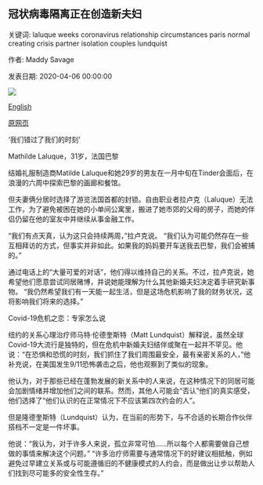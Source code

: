 ## 冠状病毒隔离正在创造新夫妇

关键词: laluque weeks coronavirus relationship circumstances paris normal creating crisis partner isolation couples lundquist

作者: Maddy Savage

发表日期: 2020-04-06 00:00:00

![](https://ichef.bbci.co.uk/wwfeatures/live/624_351/images/live/p0/88/tg/p088tgx7.jpg)

[English](Coronavirus%20isolation%20is%20creating%20new%20couples.md)

[原网页](https://www.bbc.com/worklife/article/20200406-coronavirus-isolation-is-creating-new-love-under-lockdown)

‘我们错过了我们的时刻’

Mathilde Laluque，31岁，法国巴黎

结婚礼服制造商Matilde Laluque和她29岁的男友在一月中旬在Tinder会面后，在浪漫的六周中探索巴黎的画廊和餐馆。

但夫妻俩分居时选择了游览法国首都的封锁。自由职业者拉卢克（Laluque）无法工作，为了避免被困在她的小单间公寓里，搬进了她市郊的父母的房子，而她的伴侣仍留在他的室友中并继续从事金融工作。

“我们有点天真，认为这只会持续两周，”拉卢克说。 “我们认为可能仍然存在一些互相拜访的方式，但事实并非如此。如果我的妈妈要开车送我去巴黎，我们会被捕的。”

通过电话上的“大量可爱的对话”，他们得以维持自己的关系。不过，拉卢克说，她希望他们愿意尝试同居赌博，并说她能理解为什么其他新婚夫妇决定着手研究新事物。 “我仍然希望我们有一天能一起生活，但是这场危机影响了我的财务状况，这将影响我们将来的选择。”

Covid-19危机之恋：专家怎么说

纽约的关系心理治疗师马特·伦德奎斯特（Matt Lundquist）解释说，虽然全球Covid-19大流行是独特的，但在危机中新婚夫妇结伴或聚在一起并不罕见。他说：“在恐惧和恐慌的时刻，我们抓住了我们周围最安全，最有亲密关系的人，”他补充说，在美国发生9/11恐怖袭击之后，他也观察到了类似的现象。

他认为，对于那些已经在蓬勃发展的新关系中的人来说，在这种情况下的同居可能会加剧情绪并增加他们之间的联系。然而，其他人可能会“否认”他们的真实感受，他们选择了“他们认识的在正常情况下不应该第四次约会的人”。

但是隆德奎斯特（Lundquist）认为，在当前的形势下，与不合适的长期合作伙伴搭档不一定是一件坏事。

他说：“我认为，对于许多人来说，孤立非常可怕……所以每个人都需要做自己想做的事情来解决这个问题。” “许多治疗师需要与通常情况下的好建议相抵触，例如避免过早建立关系或与可能遵循旧的不健康模式的人约会，而是做出让步以帮助人们找到尽可能多的安全性生存。”